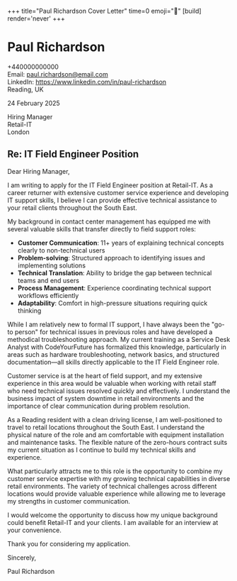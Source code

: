 +++
title="Paul Richardson Cover Letter" 
time=0 
emoji="📝" 
[build]
render='never'
+++

# Paul Richardson

+440000000000  
Email: paul.richardson@email.com  
LinkedIn: https://www.linkedin.com/in/paul-richardson  
Reading, UK

24 February 2025

Hiring Manager  
Retail-IT  
London

## Re: IT Field Engineer Position

Dear Hiring Manager,

I am writing to apply for the IT Field Engineer position at Retail-IT. As a career returner with extensive customer service experience and developing IT support skills, I believe I can provide effective technical assistance to your retail clients throughout the South East.

My background in contact center management has equipped me with several valuable skills that transfer directly to field support roles:

- **Customer Communication**: 11+ years of explaining technical concepts clearly to non-technical users
- **Problem-solving**: Structured approach to identifying issues and implementing solutions
- **Technical Translation**: Ability to bridge the gap between technical teams and end users
- **Process Management**: Experience coordinating technical support workflows efficiently
- **Adaptability**: Comfort in high-pressure situations requiring quick thinking

While I am relatively new to formal IT support, I have always been the "go-to person" for technical issues in previous roles and have developed a methodical troubleshooting approach. My current training as a Service Desk Analyst with CodeYourFuture has formalized this knowledge, particularly in areas such as hardware troubleshooting, network basics, and structured documentation—all skills directly applicable to the IT Field Engineer role.

Customer service is at the heart of field support, and my extensive experience in this area would be valuable when working with retail staff who need technical issues resolved quickly and effectively. I understand the business impact of system downtime in retail environments and the importance of clear communication during problem resolution.

As a Reading resident with a clean driving license, I am well-positioned to travel to retail locations throughout the South East. I understand the physical nature of the role and am comfortable with equipment installation and maintenance tasks. The flexible nature of the zero-hours contract suits my current situation as I continue to build my technical skills and experience.

What particularly attracts me to this role is the opportunity to combine my customer service expertise with my growing technical capabilities in diverse retail environments. The variety of technical challenges across different locations would provide valuable experience while allowing me to leverage my strengths in customer communication.

I would welcome the opportunity to discuss how my unique background could benefit Retail-IT and your clients. I am available for an interview at your convenience.

Thank you for considering my application.

Sincerely,

Paul Richardson
